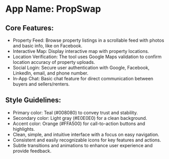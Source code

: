 # **App Name**: PropSwap

## Core Features:

- Property Feed: Browse property listings in a scrollable feed with photos and basic info, like on Facebook.
- Interactive Map: Display interactive map with property locations.
- Location Verification: The tool uses Google Maps validation to confirm location accuracy of property uploads.
- Social Login: Secure user authentication with Google, Facebook, LinkedIn, email, and phone number.
- In-App Chat: Basic chat feature for direct communication between buyers and sellers/renters.

## Style Guidelines:

- Primary color: Teal (#008080) to convey trust and stability.
- Secondary color: Light gray (#E0E0E0) for a clean background.
- Accent color: Orange (#FFA500) for call-to-action buttons and highlights.
- Clean, simple, and intuitive interface with a focus on easy navigation.
- Consistent and easily recognizable icons for key features and actions.
- Subtle transitions and animations to enhance user experience and provide feedback.